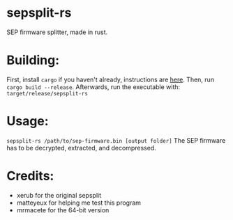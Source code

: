 # sepsplit-rs
SEP firmware splitter, made in rust.

# Building:
First, install `cargo` if you haven't already, instructions are [here](https://doc.rust-lang.org/cargo/getting-started/installation.html).
Then, run `cargo build --release`.
Afterwards, run the executable with: `target/release/sepsplit-rs`

# Usage:
`sepsplit-rs /path/to/sep-firmware.bin [output folder]`
The SEP firmware has to be decrypted, extracted, and decompressed.

# Credits:
- xerub for the original sepsplit
- matteyeux for helping me test this program
- mrmacete for the 64-bit version